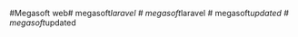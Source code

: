 #Megasoft web#   m e g a s o f t _ l a r a v e l  
 #   m e g a s o f t _ l a r a v e l  
 #   m e g a s o f t _ u p d a t e d  
 #   m e g a s o f t _ u p d a t e d  
 